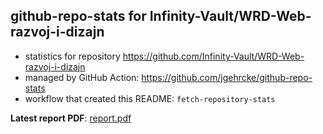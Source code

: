 ## github-repo-stats for Infinity-Vault/WRD-Web-razvoj-i-dizajn

- statistics for repository https://github.com/Infinity-Vault/WRD-Web-razvoj-i-dizajn
- managed by GitHub Action: https://github.com/jgehrcke/github-repo-stats
- workflow that created this README: `fetch-repository-stats`

**Latest report PDF**: [report.pdf](https://github.com/Infinity-Vault/infinity-vault-data-dump/raw/github-repo-stats/Infinity-Vault/WRD-Web-razvoj-i-dizajn/latest-report/report.pdf)


